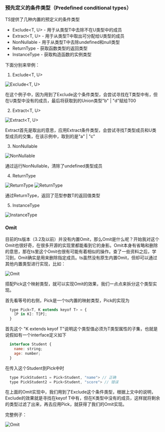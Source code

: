 ### 预先定义的条件类型（Predefined conditional types）

TS提供了几种内置的预定义的条件类型

- Exclude<T, U> - 用于从类型T中去除不在U类型中的成员
- Extract<T, U> - 用于从类型T中取出可分配给U类型的成员
- NonNullable<T> - 用于从类型T中去除undefined和null类型
- ReturnType<T> - 获取函数类型的返回类型
- InstanceType<T> - 获取构造函数的实例类型

下面分别来举例：

1. Exclude<T, U>
  
![Exclude<T, U>](https://pic4.zhimg.com/80/v2-80f73a35ec22a222f93d61025da37ba3_hd.jpg)

在这个例子中，因为用到了Exclude这个条件类型，会尝试寻找在T类型中有，但在U类型中没有的成员，最后将获取到的Union类型"b" | "d"赋给T00

2. Extract<T, U>

![Extract<T, U>](https://pic4.zhimg.com/80/v2-55430b0620faa5b72cbe3b64d5c7c0ff_hd.jpg)

Extract首先是取出的意思，应用Extract条件类型，会尝试寻找T类型成员和U类型成员的交集，在该示例中，取到的是"a" | "c"

3. NonNullable<T>

![NonNullable<T>](https://pic4.zhimg.com/80/v2-a556f2f9a5969316cd60a94e8ecb523b_hd.jpg)

通过运行NonNullable，清除了undefined类型成员

4. ReturnType<T>

![ReturnType<T>](https://pic4.zhimg.com/80/v2-50bfcccfb3acdc2a33f4fd0c9d1026f7_hd.jpg)
![ReturnType<T>](https://pic2.zhimg.com/80/v2-3de33fcf897c4190f3c1d2844d3fdc35_hd.jpg)

通过ReturnType，返回了范型参数T的返回值类型

5. InstanceType<T>

![InstanceType<T>](https://pic4.zhimg.com/80/v2-72b617095f675beaa14d7e72437de7b7_hd.jpg)

### Omit

目前的ts版本（3.2及以前）并没有内置Omit，那么Omit是什么呢？开始我对这个Omit也很好奇，在很多开源的实现里都能看到它的身影。Omit本身有省略和删除的意思，那在ts里这个Omit也很有可能有着相似的操作。查了一些资料之后，学习到，Omit确实是用来删除指定成员。ts虽然没有原生内置Omit，但却可以通过其他内置类型进行实现，比如：

![Omit](https://pic4.zhimg.com/80/v2-5ffcaf1c98840b403ea09d5014675923_hd.jpg)

搭配Pick这个映射类型，就可以实现Omit的效果，我们一点点来拆分这个类型实现。

首先看等号的右侧，Pick是一个ts内置的映射类型，Pick的实现为

```javascript
  type Pick<T, K extends keyof T> = {
    [P in K]: T[P];
  }
```

首先这个 "K extends keyof T"说明这个类型值必须为T类型属性的子集，也就是说假如有一个interface定义如下

```javascript
  interface Student {
    name: string;
    age: number;
  }
```

在传入这个Student到Pick中时

```javascript
  type PickStudent1 = Pick<Student, "name"> // 正确
  type PickStudent2 = Pick<Student, "score"> // 错误
```

在上面的Omit实现中，我们用到了Exclude这个条件类型，根据上文中的说明，Exclude的效果就是寻找在keyof T中有，但在K类型中没有的成员，这样就将剩余的类型过滤了出来，再去应用Pick，就获得了我们的Omit实现。

完整例子：


![Omit](https://pic2.zhimg.com/80/v2-5f7502a89519af11aed0ae8154a5d951_hd.jpg)